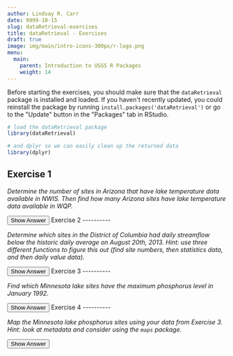 ```yaml
---
author: Lindsay R. Carr
date: 9999-10-15
slug: dataRetrieval-exercises
title: dataRetrieval - Exercises
draft: true 
image: img/main/intro-icons-300px/r-logo.png
menu:
  main:
    parent: Introduction to USGS R Packages
    weight: 14
---
```

Before starting the exercises, you should make sure that the `dataRetrieval` package is installed and loaded. If you haven't recently updated, you could reinstall the package by running `install.packages('dataRetrieval')` or go to the "Update" button in the "Packages" tab in RStudio.

``` r
# load the dataRetrieval package
library(dataRetrieval)

# and dplyr so we can easily clean up the returned data
library(dplyr)
```

Exercise 1
----------

*Determine the number of sites in Arizona that have lake temperature data available in NWIS. Then find how many Arizona sites have lake temperature data available in WQP.*

<button class="ToggleButton" onclick="toggle_visibility('unnamed-chunk-1')">
Show Answer
</button>
              <div id="unnamed-chunk-1" style="display:none">

``` r
# NWIS Arizona lake temperature sites
azlaketemp_nwis <- whatNWISsites(stateCd="AZ", siteType="LK", parameterCd="00010")
nrow(azlaketemp_nwis)
```

    ## [1] 34

``` r
# WQP Arizona lake temperature sites
azlaketemp_wqp <- whatWQPsites(statecode="AZ", 
                               siteType="Lake, Reservoir, Impoundment", 
                               characteristicName="Temperature, water")
nrow(azlaketemp_wqp)
```

    ## [1] 419

</div>
Exercise 2
----------

*Determine which sites in the District of Columbia had daily streamflow below the historic daily average on August 20th, 2013. Hint: use three different functions to figure this out (find site numbers, then statistics data, and then daily value data).*

<button class="ToggleButton" onclick="toggle_visibility('unnamed-chunk-2')">
Show Answer
</button>
              <div id="unnamed-chunk-2" style="display:none">

``` r
# Find DC site numbers that have streamflow
dc_stream_sites <- whatNWISsites(stateCd = "DC", siteType="ST", parameterCd="00060")

# Get streamflow from August 20, 2013
dc_2013_q <- readNWISdv(siteNumbers=dc_stream_sites[['site_no']], parameterCd="00060",
                   startDate="2013-08-20", endDate="2013-08-20")
dc_2013_q <- renameNWISColumns(dc_2013_q)

# Vector of sites that actually have data on August 20, 2013
dc_aug20_sites <- dc_2013_q[['site_no']]

# Pull down statistics information for mean flow at those sites
mean_q <- readNWISstat(siteNumbers=dc_aug20_sites, parameterCd="00060", statType = "mean")

# Pull out just rows with August 20th historic mean flows
aug20_mean_q <- filter(mean_q, month_nu == 8, day_nu == 20)

# Compare 2013 value to historic average for each site
dc_2013_q[['Flow']] < aug20_mean_q[['mean_va']]
```

    ## [1] TRUE TRUE TRUE TRUE

</div>
Exercise 3
----------

*Find which Minnesota lake sites have the maximum phosphorus level in January 1992.*

<button class="ToggleButton" onclick="toggle_visibility('unnamed-chunk-3')">
Show Answer
</button>
              <div id="unnamed-chunk-3" style="display:none">

``` r
# Get all Jan 1992 phosphorus data from Minnesota lakes
mn_lake_phos <- readWQPdata(statecode="MN", siteType="Lake, Reservoir, Impoundment", 
                            characteristicName="Phosphorus",
                            startDate="1992-01-01", endDate="1992-01-31")

# Determine which row(s) have the maximum phosphorus
max_p_row <- which.max(mn_lake_phos[['ResultMeasureValue']])

# Extract the site numbers that correspond to the maximum phosphorus
mn_lake_phos[['MonitoringLocationIdentifier']][max_p_row]
```

    ## [1] "MNPCA-86-0252-01-213"

</div>
Exercise 4
----------

*Map the Minnesota lake phosphorus sites using your data from Exercise 3. Hint: look at metadata and consider using the `maps` package.*

<button class="ToggleButton" onclick="toggle_visibility('unnamed-chunk-4')">
Show Answer
</button>
              <div id="unnamed-chunk-4" style="display:none">

``` r
# Get longitudes and latitudes of the lake phosphorus data from Jan 1992
mn_site_info <- attr(mn_lake_phos, 'siteInfo')
mn_site_coords <- select(mn_site_info, dec_lon_va, dec_lat_va)
head(mn_site_coords)
```

    ##   dec_lon_va dec_lat_va
    ## 1  -94.10779   46.58749
    ## 2  -94.11946   46.58617
    ## 3  -94.12461   46.55317
    ## 4  -94.14380   46.53020
    ## 5  -94.15986   46.51587
    ## 6  -94.17500   46.57880

``` r
# Put the sites on a simple state map
library(maps)
map('state', 'Minnesota', col="lightblue", lwd=2)
points(mn_site_coords)
```

<img src='../static/dataRetrieval-exercises/unnamed-chunk-4-1.png'/ title='Minnesota lake phosphorus site map'/ alt='Map Minnesota showing locations of maximum lake phosphorus'/>
</div>
